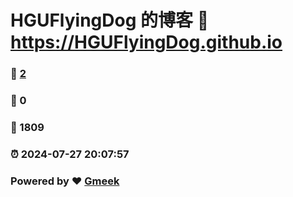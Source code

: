 # HGUFlyingDog 的博客 :link: https://HGUFlyingDog.github.io 
### :page_facing_up: [2](https://HGUFlyingDog.github.io/tag.html) 
### :speech_balloon: 0 
### :hibiscus: 1809 
### :alarm_clock: 2024-07-27 20:07:57 
### Powered by :heart: [Gmeek](https://github.com/Meekdai/Gmeek)
